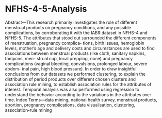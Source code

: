 # NFHS-4-5-Analysis

Abstract—This research primarily investigates the role of different menstrual products on pregnancy conditions, and any possible complications, by corroborating it with the IABR dataset in NFHS-4 and NFHS-5. The attributes that stood out surrounded the different components of menstruation, pregnancy complica- tions, birth issues, hemoglobin levels, mother’s age and delivery costs and circumstances are used to find associations between menstrual products (like cloth, sanitary napkins, tampons, men- strual cup, local prepping, none) and pregnancy complications (vaginal bleeding, convulsions, prolonged labour, severe abdom- inal pain, high blood pressure). In order to draw insightful conclusions from our datasets we performed clustering, to explain the distribution of period products over different chosen clusters and association rule mining, to establish association rules for the attributes of interest. Temporal analysis was also performed using regression to understand the behavior according to the variations in the attributes over time.
Index Terms—data mining, national health survey, menstrual products, abortion, pregnancy complications, data visualisation, clustering, association-rule mining